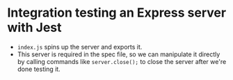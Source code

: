 # Integration testing an Express server with Jest

* `index.js` spins up the server and exports it.
* This server is required in the spec file, so we can manipulate it directly by calling commands like `server.close();` to close the server after we're done testing it.
